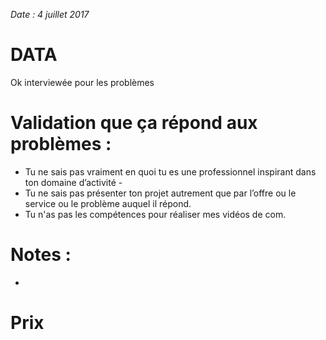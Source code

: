 *Date : 4 juillet 2017*

# DATA
Ok interviewée pour les problèmes

# Validation que ça répond aux problèmes :  
- Tu ne sais pas vraiment en quoi tu es une professionnel inspirant dans ton domaine d’activité - 
- Tu ne sais pas présenter ton projet autrement que par l’offre ou le service ou le problème auquel il répond. 
- Tu n'as pas les compétences pour réaliser mes vidéos de com. 

# Notes :
-

# Prix



